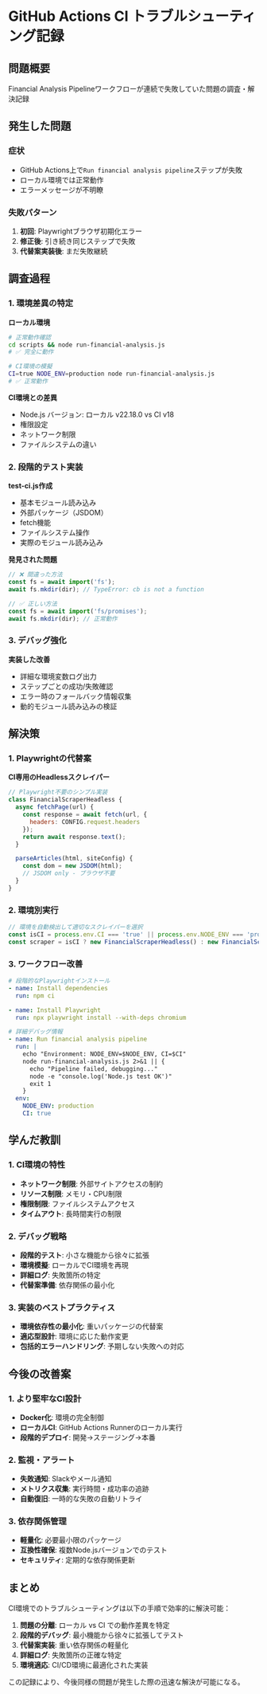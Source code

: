 # GitHub Actions CI トラブルシューティング記録

## 問題概要

Financial Analysis Pipelineワークフローが連続で失敗していた問題の調査・解決記録

## 発生した問題

### 症状
- GitHub Actions上で`Run financial analysis pipeline`ステップが失敗
- ローカル環境では正常動作
- エラーメッセージが不明瞭

### 失敗パターン
1. **初回**: Playwrightブラウザ初期化エラー
2. **修正後**: 引き続き同じステップで失敗
3. **代替案実装後**: まだ失敗継続

## 調査過程

### 1. 環境差異の特定

**ローカル環境**
```bash
# 正常動作確認
cd scripts && node run-financial-analysis.js
# ✅ 完全に動作

# CI環境の模擬
CI=true NODE_ENV=production node run-financial-analysis.js
# ✅ 正常動作
```

**CI環境との差異**
- Node.js バージョン: ローカル v22.18.0 vs CI v18
- 権限設定
- ネットワーク制限
- ファイルシステムの違い

### 2. 段階的テスト実装

**test-ci.js作成**
- 基本モジュール読み込み
- 外部パッケージ（JSDOM）
- fetch機能
- ファイルシステム操作
- 実際のモジュール読み込み

**発見された問題**
```javascript
// ❌ 間違った方法
const fs = await import('fs');
await fs.mkdir(dir); // TypeError: cb is not a function

// ✅ 正しい方法
const fs = await import('fs/promises');
await fs.mkdir(dir); // 正常動作
```

### 3. デバッグ強化

**実装した改善**
- 詳細な環境変数ログ出力
- ステップごとの成功/失敗確認
- エラー時のフォールバック情報収集
- 動的モジュール読み込みの検証

## 解決策

### 1. Playwrightの代替案

**CI専用のHeadlessスクレイパー**
```javascript
// Playwright不要のシンプル実装
class FinancialScraperHeadless {
  async fetchPage(url) {
    const response = await fetch(url, {
      headers: CONFIG.request.headers
    });
    return await response.text();
  }

  parseArticles(html, siteConfig) {
    const dom = new JSDOM(html);
    // JSDOM only - ブラウザ不要
  }
}
```

### 2. 環境別実行

```javascript
// 環境を自動検出して適切なスクレイパーを選択
const isCI = process.env.CI === 'true' || process.env.NODE_ENV === 'production';
const scraper = isCI ? new FinancialScraperHeadless() : new FinancialScraper();
```

### 3. ワークフロー改善

```yaml
# 段階的なPlaywrightインストール
- name: Install dependencies
  run: npm ci

- name: Install Playwright
  run: npx playwright install --with-deps chromium

# 詳細デバッグ情報
- name: Run financial analysis pipeline
  run: |
    echo "Environment: NODE_ENV=$NODE_ENV, CI=$CI"
    node run-financial-analysis.js 2>&1 || {
      echo "Pipeline failed, debugging..."
      node -e "console.log('Node.js test OK')"
      exit 1
    }
  env:
    NODE_ENV: production
    CI: true
```

## 学んだ教訓

### 1. CI環境の特性
- **ネットワーク制限**: 外部サイトアクセスの制約
- **リソース制限**: メモリ・CPU制限
- **権限制限**: ファイルシステムアクセス
- **タイムアウト**: 長時間実行の制限

### 2. デバッグ戦略
- **段階的テスト**: 小さな機能から徐々に拡張
- **環境模擬**: ローカルでCI環境を再現
- **詳細ログ**: 失敗箇所の特定
- **代替案準備**: 依存関係の最小化

### 3. 実装のベストプラクティス
- **環境依存性の最小化**: 重いパッケージの代替案
- **適応型設計**: 環境に応じた動作変更
- **包括的エラーハンドリング**: 予期しない失敗への対応

## 今後の改善案

### 1. より堅牢なCI設計
- **Docker化**: 環境の完全制御
- **ローカルCI**: GitHub Actions Runnerのローカル実行
- **段階的デプロイ**: 開発→ステージング→本番

### 2. 監視・アラート
- **失敗通知**: Slackやメール通知
- **メトリクス収集**: 実行時間・成功率の追跡
- **自動復旧**: 一時的な失敗の自動リトライ

### 3. 依存関係管理
- **軽量化**: 必要最小限のパッケージ
- **互換性確保**: 複数Node.jsバージョンでのテスト
- **セキュリティ**: 定期的な依存関係更新

## まとめ

CI環境でのトラブルシューティングは以下の手順で効率的に解決可能：

1. **問題の分離**: ローカル vs CI での動作差異を特定
2. **段階的デバッグ**: 最小機能から徐々に拡張してテスト
3. **代替案実装**: 重い依存関係の軽量化
4. **詳細ログ**: 失敗箇所の正確な特定
5. **環境適応**: CI/CD環境に最適化された実装

この記録により、今後同様の問題が発生した際の迅速な解決が可能になる。